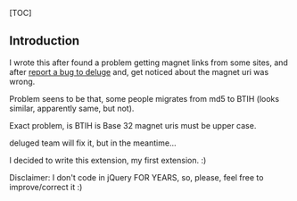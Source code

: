 [TOC]

## Introduction

I wrote this after found a problem getting magnet links from some sites, and after [report a bug to deluge](http://dev.deluge-torrent.org/ticket/2790) and, get noticed about the magnet uri was wrong.

Problem seens to be that, some people migrates from md5 to BTIH (looks similar, apparently same, but not).

Exact problem, is BTIH is Base 32 magnet uris must be upper case.

deluged team will fix it, but in the meantime...

I decided to write this extension, my first extension. :)

Disclaimer: I don't code in jQuery FOR YEARS, so, please, feel free to improve/correct it :)